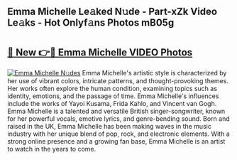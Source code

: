 ## Emma Michelle Le𝚊ked N𝚞de - Part-xZk Video Le𝚊ks - Hot Onlyf𝚊ns Photos mB05g

# <h2><a href="http://ab57903.deff.icu/?id=Emma+Michelle">🔗 New 👉🔴 Emma Michelle VIDEO Photos</a></h2>

[![Emma Michelle N𝚞des](https://i.imgur.com/rIISA9y.gif)](http://ab57903.deff.icu/?id=Emma+Michelle)
Emma Michelle's artistic style is characterized by her use of vibrant colors, intricate patterns, and thought-provoking themes. Her works often explore the human condition, examining topics such as identity, emotions, and the passage of time. Emma Michelle's influences include the works of Yayoi Kusama, Frida Kahlo, and Vincent van Gogh. Emma Michelle is a talented and versatile British singer-songwriter, known for her powerful vocals, emotive lyrics, and genre-bending sound. Born and raised in the UK, Emma Michelle has been making waves in the music industry with her unique blend of pop, rock, and electronic elements. With a strong online presence and a growing fan base, Emma Michelle is an artist to watch in the years to come.
